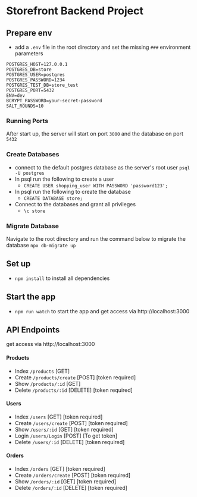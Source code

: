 # Storefront Backend Project

## Prepare env
- add a `.env` file in the root directory and set the missing `###` environment parameters
```
POSTGRES_HOST=127.0.0.1
POSTGRES_DB=store
POSTGRES_USER=postgres
POSTGRES_PASSWORD=1234
POSTGRES_TEST_DB=store_test
POSTGRES_PORT=5432
ENV=dev
BCRYPT_PASSWORD=your-secret-password 
SALT_ROUNDS=10

```
### Running Ports 
After start up, the server will start on port `3000` and the database on port `5432`

### Create Databases
- connect to the default postgres database as the server's root user `psql -U postgres`
- In psql run the following to create a user 
    - `CREATE USER shopping_user WITH PASSWORD 'password123';`
- In psql run the following to create the  database
    - `CREATE DATABASE store;`
- Connect to the databases and grant all privileges
    - `\c store`
    
### Migrate Database
Navigate to the root directory and run the command below to migrate the database 
`npx db-migrate up`


## Set up
- `npm install` to install all dependencies
  

## Start the app
- `npm run watch` to start the app and get access via http://localhost:3000

## API Endpoints
get access via http://localhost:3000
#### Products
- Index `/products` [GET]
- Create `/products/create` [POST] [token required]
- Show `/products/:id` [GET]
- Delete `/products/:id` [DELETE] [token required]


#### Users
- Index `/users` [GET] [token required]
- Create `/users/create` [POST] [token required]
- Show `/users/:id` [GET] [token required]
- Login `/users/Login` [POST] [To get token]
- Delete `/users/:id` [DELETE] [token required]

#### Orders
- Index `/orders` [GET] [token required]
- Create `/orders/create` [POST] [token required]
- Show `/orders/:id` [GET] [token required]
- Delete `/orders/:id` [DELETE] [token required]